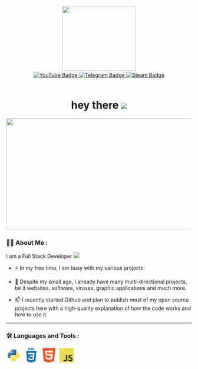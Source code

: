 <div id="header" align="center">
  <img src="https://media.giphy.com/media/v1.Y2lkPTc5MGI3NjExYWp0cmw2eXRlY2Jyank5MDZoZTlxdzJ4ZnI2bmJzbHlsNmJ3bHFwZSZlcD12MV9pbnRlcm5hbF9naWZfYnlfaWQmY3Q9Zw/R03zWv5p1oNSQd91EP/giphy.gif"width="200" height="175"/>
</div>

<div id="badges" align="center">
  <a href="https://www.youtube.com/@Coksy ">
    <img src="https://img.shields.io/badge/YouTube-red?logo=YouTube&logoColor=white&style=for-the-badge" alt="YouTube Badge"/>
  </a>
  <a href="https://t.me/Coksy">
    <img src="https://img.shields.io/badge/Telegram-blue?logo=Telegram&logoColor=white&style=for-the-badge" alt="Telegram Badge"/>
  </a>
  <a href="https://steamcommunity.com/profiles/76561199557407302/">
    <img src="https://img.shields.io/badge/Steam-black?logo=Steam&logoColor=white&style=for-the-badge" alt="Steam Badge"/>
  </a>
</div>

<div id="views" align="center">
  <img src="https://komarev.com/ghpvc/?username=your-github-CoksyDev&style=flat-square&color=green" alt=""/>
</div>

<div id="hey_there" align="center">
  <h1>
    hey there
    <img src="https://media.giphy.com/media/hvRJCLFzcasrR4ia7z/giphy.gif" width="30px"/>
  </h1>
</div>

<div align="center">
  <img src="https://media.giphy.com/media/dWesBcTLavkZuG35MI/giphy.gif" width="600" height="300"/>
</div>


### :man_technologist: About Me :

I am a Full Stack Developer <img src="https://media.giphy.com/media/WUlplcMpOCEmTGBtBW/giphy.gif" width="30">

- :zap: In my free time, I am busy with my various projects.

- :telescope: Despite my small age, I already have many multi-directional projects, be it websites, software, viruses, graphic applications and much more.

- :mailbox: I recently started Github and plan to publish most of my open source projects here with a high-quality explanation of how the code works and how to use it.

---

### :hammer_and_wrench: Languages and Tools :
<div>
  <img src="https://github.com/devicons/devicon/blob/master/icons/python/python-original.svg" title="JavaScript" alt="JavaScript" width="40" height="40"/>&nbsp;
  <img src="https://github.com/devicons/devicon/blob/master/icons/css3/css3-plain-wordmark.svg"  title="CSS3" alt="CSS" width="40" height="40"/>&nbsp;
  <img src="https://github.com/devicons/devicon/blob/master/icons/html5/html5-original.svg" title="HTML5" alt="HTML" width="40" height="40"/>&nbsp;
  <img src="https://github.com/devicons/devicon/blob/master/icons/javascript/javascript-original.svg" title="JavaScript" alt="JavaScript" width="40" height="40"/>&nbsp;
</div>
